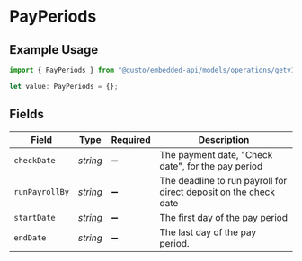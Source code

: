 # PayPeriods

## Example Usage

```typescript
import { PayPeriods } from "@gusto/embedded-api/models/operations/getv1companiescompanyidpayschedulespreview.js";

let value: PayPeriods = {};
```

## Fields

| Field                                                            | Type                                                             | Required                                                         | Description                                                      |
| ---------------------------------------------------------------- | ---------------------------------------------------------------- | ---------------------------------------------------------------- | ---------------------------------------------------------------- |
| `checkDate`                                                      | *string*                                                         | :heavy_minus_sign:                                               | The payment date, "Check date", for the pay period               |
| `runPayrollBy`                                                   | *string*                                                         | :heavy_minus_sign:                                               | The deadline to run payroll for direct deposit on the check date |
| `startDate`                                                      | *string*                                                         | :heavy_minus_sign:                                               | The first day of the pay period                                  |
| `endDate`                                                        | *string*                                                         | :heavy_minus_sign:                                               | The last day of the pay period.                                  |